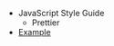 * JavaScript Style Guide
  * Prettier
* [Example](./code/index.html)

<!-- ESLint, Prettier, Standard -->

<!-- * JavaScript Trivia
  * Case sensitivity
  * Reserved words
  * Semicolon is optional
  * How to read error
  * Statements, Declarations, Expressions
  * ECMASCript versions (ES5/ES6/ES7/ES8)
  * CoffeeScript & TypeScript & Dart -->
